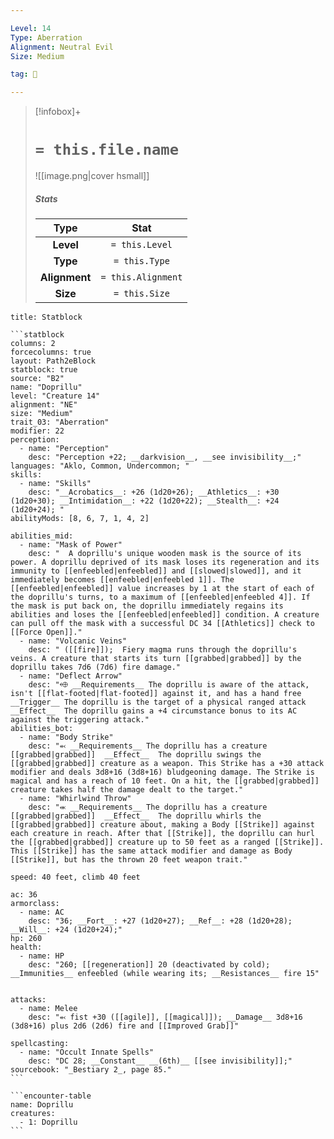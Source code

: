 ```yaml
---

Level: 14
Type: Aberration
Alignment: Neutral Evil
Size: Medium

tag: 👹

---
```


> [!infobox]+
> #  `= this.file.name`
> ![[image.png|cover hsmall]]
> ##### Stats
> Type | Stat |
> :---:|:---:|
> **Level** | `= this.Level` |
> **Type** | `= this.Type` |
> **Alignment** | `= this.Alignment` |
> **Size** | `= this.Size` |



````ad-info
title: Statblock

```statblock
columns: 2
forcecolumns: true
layout: Path2eBlock
statblock: true
source: "B2"
name: "Doprillu"
level: "Creature 14"
alignment: "NE"
size: "Medium"
trait_03: "Aberration"
modifier: 22
perception:
  - name: "Perception"
    desc: "Perception +22; __darkvision__, __see invisibility__;"
languages: "Aklo, Common, Undercommon; "
skills:
  - name: "Skills"
    desc: "__Acrobatics__: +26 (1d20+26); __Athletics__: +30 (1d20+30); __Intimidation__: +22 (1d20+22); __Stealth__: +24 (1d20+24); "
abilityMods: [8, 6, 7, 1, 4, 2]

abilities_mid:
  - name: "Mask of Power"
    desc: "  A doprillu's unique wooden mask is the source of its power. A doprillu deprived of its mask loses its regeneration and its immunity to [[enfeebled|enfeebled]] and [[slowed|slowed]], and it immediately becomes [[enfeebled|enfeebled 1]]. The [[enfeebled|enfeebled]] value increases by 1 at the start of each of the doprillu's turns, to a maximum of [[enfeebled|enfeebled 4]]. If the mask is put back on, the doprillu immediately regains its abilities and loses the [[enfeebled|enfeebled]] condition. A creature can pull off the mask with a successful DC 34 [[Athletics]] check to [[Force Open]]."
  - name: "Volcanic Veins"
    desc: " ([[fire]]);  Fiery magma runs through the doprillu's veins. A creature that starts its turn [[grabbed|grabbed]] by the doprillu takes 7d6 (7d6) fire damage."
  - name: "Deflect Arrow"
    desc: "⬲ __Requirements__ The doprillu is aware of the attack, isn't [[flat-footed|flat-footed]] against it, and has a hand free __Trigger__ The doprillu is the target of a physical ranged attack __Effect__  The doprillu gains a +4 circumstance bonus to its AC against the triggering attack."
abilities_bot:
  - name: "Body Strike"
    desc: "⬻ __Requirements__ The doprillu has a creature [[grabbed|grabbed]]  __Effect__  The doprillu swings the [[grabbed|grabbed]] creature as a weapon. This Strike has a +30 attack modifier and deals 3d8+16 (3d8+16) bludgeoning damage. The Strike is magical and has a reach of 10 feet. On a hit, the [[grabbed|grabbed]] creature takes half the damage dealt to the target."
  - name: "Whirlwind Throw"
    desc: "⬺ __Requirements__ The doprillu has a creature [[grabbed|grabbed]]  __Effect__  The doprillu whirls the [[grabbed|grabbed]] creature about, making a Body [[Strike]] against each creature in reach. After that [[Strike]], the doprillu can hurl the [[grabbed|grabbed]] creature up to 50 feet as a ranged [[Strike]]. This [[Strike]] has the same attack modifier and damage as Body [[Strike]], but has the thrown 20 feet weapon trait."

speed: 40 feet, climb 40 feet

ac: 36
armorclass:
  - name: AC
    desc: "36; __Fort__: +27 (1d20+27); __Ref__: +28 (1d20+28); __Will__: +24 (1d20+24);"
hp: 260
health:
  - name: HP
    desc: "260; [[regeneration]] 20 (deactivated by cold); __Immunities__ enfeebled (while wearing its; __Resistances__ fire 15"


attacks:
  - name: Melee
    desc: "⬻ fist +30 ([[agile]], [[magical]]); __Damage__ 3d8+16 (3d8+16) plus 2d6 (2d6) fire and [[Improved Grab]]"

spellcasting:
  - name: "Occult Innate Spells"
    desc: "DC 28; __Constant__ __(6th)__ [[see invisibility]];"
sourcebook: "_Bestiary 2_, page 85."
```

```encounter-table
name: Doprillu
creatures:
  - 1: Doprillu
```

````


